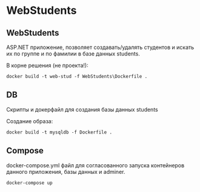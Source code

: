 # WebStudents
## WebStudents
ASP.NET приложение, позволяет создавать/удалять студентов и искать их по группе и по фамилии в базе данных students.

В корне решения (не проекта!): 

`docker build -t web-stud -f WebStudents\Dockerfile .`
## DB 
Скрипты и докерфайл для создания базы данных students

Создание образа:

`docker build -t mysqldb -f Dockerfile .`

## Compose
docker-compose.yml файл для согласованного запуска контейнеров данного приложения, базы данных и adminer.

`docker-compose up`
